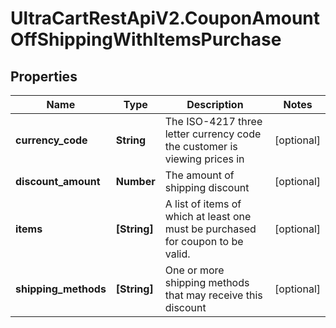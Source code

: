# UltraCartRestApiV2.CouponAmountOffShippingWithItemsPurchase

## Properties

Name | Type | Description | Notes
------------ | ------------- | ------------- | -------------
**currency_code** | **String** | The ISO-4217 three letter currency code the customer is viewing prices in | [optional] 
**discount_amount** | **Number** | The amount of shipping discount | [optional] 
**items** | **[String]** | A list of items of which at least one must be purchased for coupon to be valid. | [optional] 
**shipping_methods** | **[String]** | One or more shipping methods that may receive this discount | [optional] 


